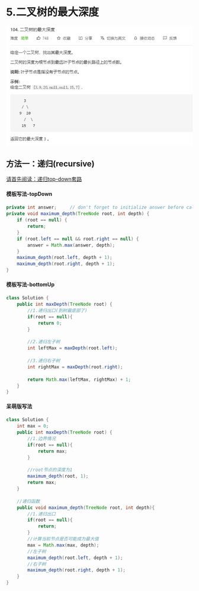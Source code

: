 # 5.二叉树的最大深度

![image-20201129164221528](pic/image-20201129164221528.png)

## 方法一：递归(recursive)

[请首先阅读：递归top-down套路](../b.大赫的套路-递归.md)

#### 模板写法-topDown

```java
private int answer;		// don't forget to initialize answer before call maximum_depth
private void maximum_depth(TreeNode root, int depth) {
    if (root == null) {
        return;
    }
    if (root.left == null && root.right == null) {
        answer = Math.max(answer, depth);
    }
    maximum_depth(root.left, depth + 1);
    maximum_depth(root.right, depth + 1);
}
```

#### 模板写法-bottomUp

```java
class Solution {
    public int maxDepth(TreeNode root) {
        //1.递归出口(到树最底部了)
        if(root == null){
            return 0;
        }
        
        //2.递归左子树
        int leftMax = maxDepth(root.left);

        //3.递归右子树
        int rightMax = maxDepth(root.right);

        return Math.max(leftMax, rightMax) + 1;        
    }
}
```

#### 呆萌版写法

```java
class Solution {
    int max = 0;
    public int maxDepth(TreeNode root) {
        //1.边界情况
        if(root == null){
            return max;
        }
        
        //root节点的深度为1
        maximum_depth(root, 1);
        return max; 
    }
    
    //递归函数
    public void maximum_depth(TreeNode root, int depth){
        //1.递归出口
        if(root == null){
            return;
        }
        //计算当前节点是否可能成为最大值
        max = Math.max(max, depth);
        //左子树
        maximum_depth(root.left, depth + 1);
        //右子树
        maximum_depth(root.right, depth + 1);
    }
}
```

